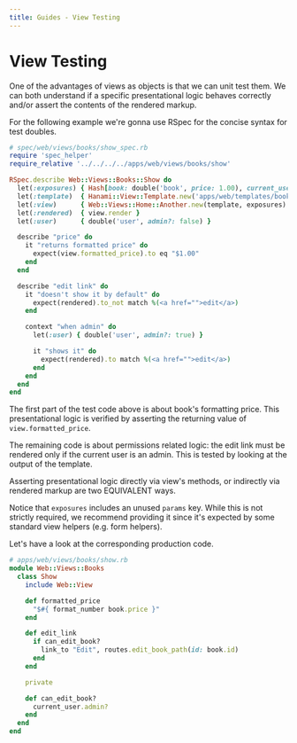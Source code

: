 ```yaml
---
title: Guides - View Testing
---
```


# View Testing

One of the advantages of views as objects is that we can unit test them.
We can both understand if a specific presentational logic behaves correctly and/or assert the contents of the rendered markup.

For the following example we're gonna use RSpec for the concise syntax for test doubles.

```ruby
# spec/web/views/books/show_spec.rb
require 'spec_helper'
require_relative '../../../../apps/web/views/books/show'

RSpec.describe Web::Views::Books::Show do
  let(:exposures) { Hash[book: double('book', price: 1.00), current_user: user, params: {}] }
  let(:template)  { Hanami::View::Template.new('apps/web/templates/books/show.html.erb') }
  let(:view)      { Web::Views::Home::Another.new(template, exposures) }
  let(:rendered)  { view.render }
  let(:user)      { double('user', admin?: false) }

  describe "price" do
    it "returns formatted price" do
      expect(view.formatted_price).to eq "$1.00"
    end
  end

  describe "edit link" do
    it "doesn't show it by default" do
      expect(rendered).to_not match %(<a href="">edit</a>)
    end

    context "when admin" do
      let(:user) { double('user', admin?: true) }

      it "shows it" do
        expect(rendered).to match %(<a href="">edit</a>)
      end
    end
  end
end
```

The first part of the test code above is about book's formatting price.
This presentational logic is verified by asserting the returning value of `view.formatted_price`.

The remaining code is about permissions related logic: the edit link must be rendered only if the current user is an admin.
This is tested by looking at the output of the template.

<p class="notice">
  Asserting presentational logic directly via view's methods, or indirectly via rendered markup are two EQUIVALENT ways.
</p>

Notice that `exposures` includes an unused `params` key.
While this is not strictly required,
we recommend providing it since it's expected by some standard view helpers (e.g. form helpers).

Let's have a look at the corresponding production code.

```ruby
# apps/web/views/books/show.rb
module Web::Views::Books
  class Show
    include Web::View

    def formatted_price
      "$#{ format_number book.price }"
    end

    def edit_link
      if can_edit_book?
        link_to "Edit", routes.edit_book_path(id: book.id)
      end
    end

    private

    def can_edit_book?
      current_user.admin?
    end
  end
end
```
